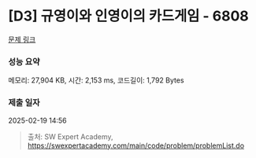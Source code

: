 # [D3] 규영이와 인영이의 카드게임 - 6808 

[문제 링크](https://swexpertacademy.com/main/code/problem/problemDetail.do?contestProbId=AWgv9va6HnkDFAW0) 

### 성능 요약

메모리: 27,904 KB, 시간: 2,153 ms, 코드길이: 1,792 Bytes

### 제출 일자

2025-02-19 14:56



> 출처: SW Expert Academy, https://swexpertacademy.com/main/code/problem/problemList.do